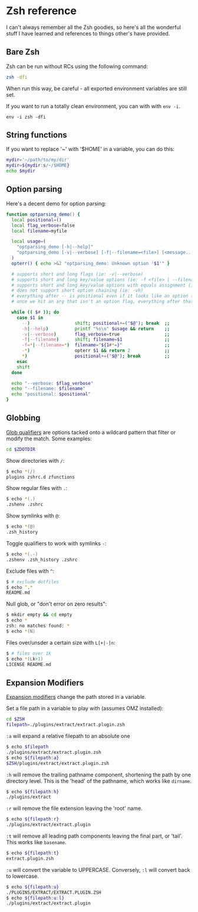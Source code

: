 # Zsh reference

I can't always remember all the Zsh goodies, so here's all the wonderful stuff I have
learned and references to things other's have provided.

## Bare Zsh

Zsh can be run without RCs using the following command:

```zsh
zsh -dfi
```

When run this way, be careful - all exported environment variables are still set.

If you want to run a totally clean environment, you can with with `env -i`.

```
env -i zsh -dfi
```

## String functions

If you want to replace '~' with '$HOME' in a variable, you can do this:

```zsh
mydir='~/path/to/my/dir'
mydir=${mydir:s/~/$HOME}
echo $mydir
```

## Option parsing

Here's a decent demo for option parsing:

```zsh
function optparsing_demo() {
  local positional=()
  local flag_verbose=false
  local filename=myfile

  local usage=(
    "optparsing_demo [-h|--help]"
    "optparsing_demo [-v|--verbose] [-f|--filename=<file>] [<message...>]"
  )
  opterr() { echo >&2 "optparsing_demo: Unknown option '$1'" }

  # supports short and long flags (ie: -v|--verbose)
  # supports short and long key/value options (ie: -f <file> | --filename <file>)
  # supports short and long key/value options with equals assignment (ie: -f=<file> | --filename=<file>)
  # does not support short option chaining (ie: -vh)
  # everything after -- is positional even if it looks like an option (ie: -f)
  # once we hit an arg that isn't an option flag, everything after that is considered positional

  while (( $# )); do
    case $1 in
      --)                 shift; positional+=("$@"); break  ;;
      -h|--help)          printf "%s\n" $usage && return    ;;
      -v|--verbose)       flag_verbose=true                 ;;
      -f|--filename)      shift; filename=$1                ;;
      -f=*|--filename=*)  filename="${1#*=}"                ;;
      -*)                 opterr $1 && return 2             ;;
      *)                  positional+=("$@"); break         ;;
    esac
    shift
  done

  echo "--verbose: $flag_verbose"
  echo "--filename: $filename"
  echo "positional: $positional"
}
```

## Globbing

[Glob qualifiers][zsh-glob-qualifiers] are options tacked onto a wildcard pattern that
filter or modify the match. Some examples:

```zsh
cd $ZDOTDIR
```

Show directories with `/`:

```zsh
$ echo *(/)
plugins zshrc.d zfunctions
```

Show regular files with `.`:

```zsh
$ echo *(.)
.zshenv .zshrc
```

Show symlinks with `@`:

```zsh
$ echo *(@)
.zsh_history
```

Toggle qualifiers to work with symlinks `-`:

```zsh
$ echo *(.-)
.zshenv .zsh_history .zshrc
```

Exclude files with `^`:

```zsh
$ # exclude dotfiles
$ echo ^.*
README.md
```

Null glob, or "don't error on zero results":

```zsh
$ mkdir empty && cd empty
$ echo *
zsh: no matches found: *
$ echo *(N)
```

Files over/unsder a certain size with `L[+|-]n`:

```zsh
$ # files over 1k
$ echo *(Lk+1)
LICENSE README.md
```

## Expansion Modifiers

[Expansion modifiers][zsh-modifiers] change the path stored in a variable.

Set a file path in a variable to play with (assumes OMZ installed):

```zsh
cd $ZSH
filepath=./plugins/extract/extract.plugin.zsh
```

`:a` will expand a relative filepath to an absolute one

```zsh
$ echo $filepath
./plugins/extract/extract.plugin.zsh
$ echo ${filepath:a}
$ZSH/plugins/extract/extract.plugin.zsh
```

`:h` will remove the trailing pathname component, shortening the path by one directory
level. This is the 'head' of the pathname, which works like `dirname`.

```zsh
$ echo ${filepath:h}
./plugins/extract
```

`:r` will remove the file extension leaving the 'root' name.

```zsh
$ echo ${filepath:r}
./plugins/extract/extract.plugin
```

`:t` will remove all leading path components leaving the final part, or 'tail'. This
works like `basename`.

```zsh
$ echo ${filepath:t}
extract.plugin.zsh
```

`:u` will convert the variable to UPPERCASE. Conversely, `:l` will convert back to
lowercase.

```zsh
$ echo ${filepath:u}
./PLUGINS/EXTRACT/EXTRACT.PLUGIN.ZSH
$ echo ${filepath:u:l}
./plugins/extract/extract.plugin
```

[zsh-modifiers]: http://zsh.sourceforge.net/Doc/Release/Expansion.html#Modifiers
[filename-generation]:  http://zsh.sourceforge.net/Doc/Release/Expansion.html#Filename-Generation
[zsh-glob-qualifiers]:  http://zsh.sourceforge.net/Doc/Release/Expansion.html#Glob-Qualifiers
[glob-filter-stackexchange]: https://unix.stackexchange.com/questions/31504/how-do-i-filter-a-glob-in-zsh
